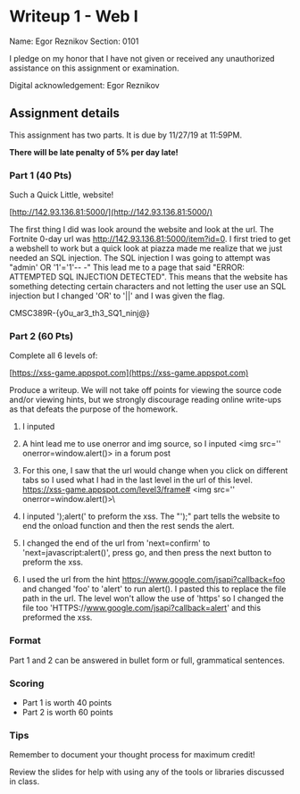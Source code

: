 # Writeup 1 - Web I

Name: Egor Reznikov
Section: 0101

I pledge on my honor that I have not given or received any unauthorized assistance on this assignment or examination.

Digital acknowledgement: Egor Reznikov


## Assignment details
This assignment has two parts. It is due by 11/27/19 at 11:59PM.

**There will be late penalty of 5% per day late!**

### Part 1 (40 Pts)

Such a Quick Little, website!

[http://142.93.136.81:5000/](http://142.93.136.81:5000/)

The first thing I did was look around the website and look at the url. The Fortnite 0-day url was http://142.93.136.81:5000/item?id=0. I first tried to get a webshell to work but a quick look at piazza made me realize that we just needed an SQL injection. The SQL injection I was going to attempt was "admin' OR '1'='1'-- -" This lead me to a page that said "ERROR: ATTEMPTED SQL INJECTION DETECTED". This means that the website has something detecting certain characters and not letting the user use an SQL injection but I changed 'OR' to '||' and I was given the flag.

CMSC389R-{y0u_ar3_th3_SQ1_ninj@}

### Part 2 (60 Pts)
Complete all 6 levels of:

[https://xss-game.appspot.com](https://xss-game.appspot.com)

Produce a writeup. We will not take off points for viewing the source code and/or viewing hints, but we strongly discourage reading online write-ups as that defeats the purpose of the homework.

1. I inputed <script>alert()</script>

2. A hint lead me to use onerror and img source, so I inputed \<img src='' onerror=window.alert()> in a forum post

3. For this one, I saw that the url would change when you click on different tabs so I used what I had in the last level in the url of this level. https://xss-game.appspot.com/level3/frame# \<img src='' onerror=window.alert()>\

4. I inputed ');alert(' to preform the xss. The "');" part tells the website to end the onload function and then the rest sends the alert.

5. I changed the end of the url from 'next=confirm' to 'next=javascript:alert()', press go, and then press the next button to preform the xss.

6. I used the url from the hint https://www.google.com/jsapi?callback=foo and changed 'foo' to 'alert' to run alert(). I pasted this to replace the file path in the url. The level won't allow the use of 'https' so I changed the file too 'HTTPS://www.google.com/jsapi?callback=alert' and this preformed the xss.

### Format

Part 1 and 2 can be answered in bullet form or full, grammatical sentences.

### Scoring

* Part 1 is worth 40 points
* Part 2 is worth 60 points

### Tips

Remember to document your thought process for maximum credit!

Review the slides for help with using any of the tools or libraries discussed in
class.
